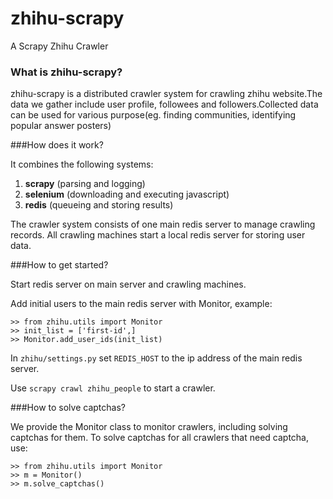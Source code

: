 zhihu-scrapy
============

A Scrapy Zhihu Crawler

### What is zhihu-scrapy?

zhihu-scrapy is a distributed crawler system for crawling zhihu website.The data we gather include user profile, followees and followers.Collected data can be used for various purpose(eg. finding communities, identifying popular answer posters)

###How does it work?

It combines the following systems:

1. **scrapy**	(parsing and logging)
2. **selenium**	(downloading and executing javascript)
3. **redis**	(queueing and storing results)

The crawler system consists of one main redis server to manage crawling records.
All crawling machines start a local redis server for storing user data.

###How to get started?

Start redis server on main server and crawling machines.

Add initial users to the main redis server with Monitor, example:

```
>> from zhihu.utils import Monitor
>> init_list = ['first-id',]
>> Monitor.add_user_ids(init_list)
```

In `zhihu/settings.py` set `REDIS_HOST` to the ip address of the main redis server.

Use `scrapy crawl zhihu_people` to start a crawler.

###How to solve captchas?

We provide the Monitor class to monitor crawlers, including solving captchas for them.
To solve captchas for all crawlers that need captcha, use:

```
>> from zhihu.utils import Monitor
>> m = Monitor()
>> m.solve_captchas()
```